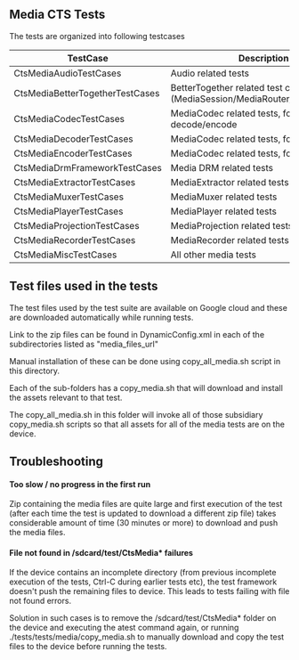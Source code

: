 ## Media CTS Tests
The tests are organized into following testcases

| TestCase                        | Description                                                               |
|---------------------------------|---------------------------------------------------------------------------|
| CtsMediaAudioTestCases          | Audio related tests                                                       |
| CtsMediaBetterTogetherTestCases | BetterTogether related test cases (MediaSession/MediaRouter/MediaBrowser) |
| CtsMediaCodecTestCases          | MediaCodec related tests, for combinations decode/encode                  |
| CtsMediaDecoderTestCases        | MediaCodec related tests, for decoding                                    |
| CtsMediaEncoderTestCases        | MediaCodec related tests, for encoding                                    |
| CtsMediaDrmFrameworkTestCases   | Media DRM related tests                                                   |
| CtsMediaExtractorTestCases      | MediaExtractor related tests                                              |
| CtsMediaMuxerTestCases          | MediaMuxer related tests                                                  |
| CtsMediaPlayerTestCases         | MediaPlayer related tests                                                 |
| CtsMediaProjectionTestCases     | MediaProjection related tests                                             |
| CtsMediaRecorderTestCases       | MediaRecorder related tests                                               |
| CtsMediaMiscTestCases           | All other media tests                                                     |


## Test files used in the tests
The test files used by the test suite are available on Google cloud
and these are downloaded automatically while running tests.

Link to the zip files can be found in DynamicConfig.xml in each of the subdirectories
listed as "media_files_url"

Manual installation of these can be done using copy_all_media.sh script in this directory.

Each of the sub-folders has a copy_media.sh that will download and install the assets
relevant to that test.

The copy_all_media.sh in this folder will invoke all of those subsidiary copy_media.sh scripts
so that all assets for all of the media tests are on the device.

## Troubleshooting

#### Too slow / no progress in the first run
Zip containing the media files are quite large and first execution of the test
(after each time the test is updated to download a different zip file) takes
considerable amount of time (30 minutes or more) to download and push the media files.

#### File not found in /sdcard/test/CtsMedia* failures
If the device contains an incomplete directory (from previous incomplete execution of the tests,
Ctrl-C during earlier tests etc),
the test framework doesn't push the remaining files to device.
This leads to tests failing with file not found errors.

Solution in such cases is to remove the /sdcard/test/CtsMedia* folder on
the device and executing the atest command again, or running ./tests/tests/media/copy_media.sh to
manually download and copy the test files to the device before running the tests.
